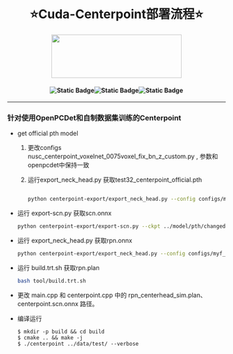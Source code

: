 # <div align='center'> ⭐Cuda-Centerpoint部署流程⭐ </div>
  
<div align = "center"> <img src="https://pic.imgdb.cn/item/65dc5dfc9f345e8d03446103.png" height=100 width=300> </div>

#### <p align = "center">![Static Badge](https://img.shields.io/badge/mayufeng-blue?style=flat&label=Author)![Static Badge](https://img.shields.io/badge/2024/08/05-blue?style=flat&label=CreateTime)![Static Badge](https://img.shields.io/badge/97357473@qq\.com\-blue?style=flat&label=Email)</p>

---

### 针对使用OpenPCDet和自制数据集训练的Centerpoint 

- get official pth model   

    1. 更改configs nusc_centerpoint_voxelnet_0075voxel_fix_bn_z_custom.py , 参数和openpcdet中保持一致 
    2. 运行export_neck_head.py 获取test32_centerpoint_official.pth

        ```bash

        python centerpoint-export/export_neck_head.py --config configs/myf_kuang/nusc_centerpoint_voxelnet_0075voxel_fix_bn_z_custom.py --checkpoint ../model/pth/changed2official_test32_checkpoint_epoch_20.pth --save-onnx rpn_centerhead_sim_myfkuang.onnx --input_channel 4
        ```

- 运行 export-scn.py 获取scn.onnx

    ```bash
    python centerpoint-export/export-scn.py --ckpt ../model/pth/changed2official_test32_checkpoint_epoch_20.pth --save-onnx scn.nuscenes-test32.onnx --in-channel 4
    ```

- 运行 export_neck_head.py 获取rpn.onnx

    ```bash 
    python centerpoint-export/export_neck_head.py --config configs/myf_kuang/nusc_centerpoint_voxelnet_0075voxel_fix_bn_z_custom.py --checkpoint ../model/pth/changed2official_test32_checkpoint_epoch_20.pth --save-onnx rpn_centerhead_sim_myfkuang.onnx --input_channel 4
    ```

- 运行 build.trt.sh 获取rpn.plan

    ```bash
    bash tool/build.trt.sh
    ```

- 更改 main.cpp 和 centerpoint.cpp 中的 rpn_centerhead_sim.plan、centerpoint.scn.onnx 路径。

- 编译运行

    ```
    $ mkdir -p build && cd build
    $ cmake .. && make -j
    $ ./centerpoint ../data/test/ --verbose
    ```